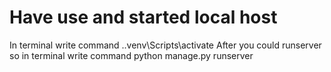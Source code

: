 # Have use and started local host

In terminal write command .\.venv\Scripts\activate 
After you could runserver so in terminal write command python manage.py runserver 